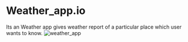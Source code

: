 # Weather_app.io
Its an Weather app gives weather report of a particular place which user wants to know.
![weather_app](https://github.com/Mahipal73/Weather_app.io/assets/116993931/90605170-0a90-4a06-972e-a7d9b4f6f68c)
